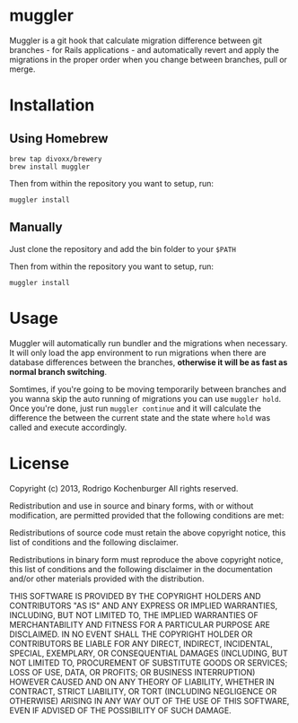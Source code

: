 muggler
=======

Muggler is a git hook that calculate migration difference between git branches - for Rails applications - and 
automatically revert and apply the migrations in the proper order when you change between branches, pull or merge.

Installation
============

Using Homebrew
--------------

```
brew tap divoxx/brewery
brew install muggler
```

Then from within the repository you want to setup, run:

```
muggler install
```

Manually
--------

Just clone the repository and add the bin folder to your `$PATH`

Then from within the repository you want to setup, run:

```
muggler install
```

Usage
=====

Muggler will automatically run bundler and the migrations when necessary. It will only load the app environment to 
run migrations when there are database differences between the branches, **otherwise it will be as fast as normal 
branch switching**.

Somtimes, if you're going to be moving temporarily between branches and you wanna skip the auto running of migrations
you can use `muggler hold`. Once you're done, just run `muggler continue` and it will calculate the difference the 
between the current state and the state where `hold` was called and execute accordingly.

License
=======

Copyright (c) 2013, Rodrigo Kochenburger
All rights reserved.

Redistribution and use in source and binary forms, with or without modification,
are permitted provided that the following conditions are met:

  Redistributions of source code must retain the above copyright notice, this
  list of conditions and the following disclaimer.

  Redistributions in binary form must reproduce the above copyright notice, this
  list of conditions and the following disclaimer in the documentation and/or
  other materials provided with the distribution.

THIS SOFTWARE IS PROVIDED BY THE COPYRIGHT HOLDERS AND CONTRIBUTORS "AS IS" AND
ANY EXPRESS OR IMPLIED WARRANTIES, INCLUDING, BUT NOT LIMITED TO, THE IMPLIED
WARRANTIES OF MERCHANTABILITY AND FITNESS FOR A PARTICULAR PURPOSE ARE
DISCLAIMED. IN NO EVENT SHALL THE COPYRIGHT HOLDER OR CONTRIBUTORS BE LIABLE FOR
ANY DIRECT, INDIRECT, INCIDENTAL, SPECIAL, EXEMPLARY, OR CONSEQUENTIAL DAMAGES
(INCLUDING, BUT NOT LIMITED TO, PROCUREMENT OF SUBSTITUTE GOODS OR SERVICES;
LOSS OF USE, DATA, OR PROFITS; OR BUSINESS INTERRUPTION) HOWEVER CAUSED AND ON
ANY THEORY OF LIABILITY, WHETHER IN CONTRACT, STRICT LIABILITY, OR TORT
(INCLUDING NEGLIGENCE OR OTHERWISE) ARISING IN ANY WAY OUT OF THE USE OF THIS
SOFTWARE, EVEN IF ADVISED OF THE POSSIBILITY OF SUCH DAMAGE.
